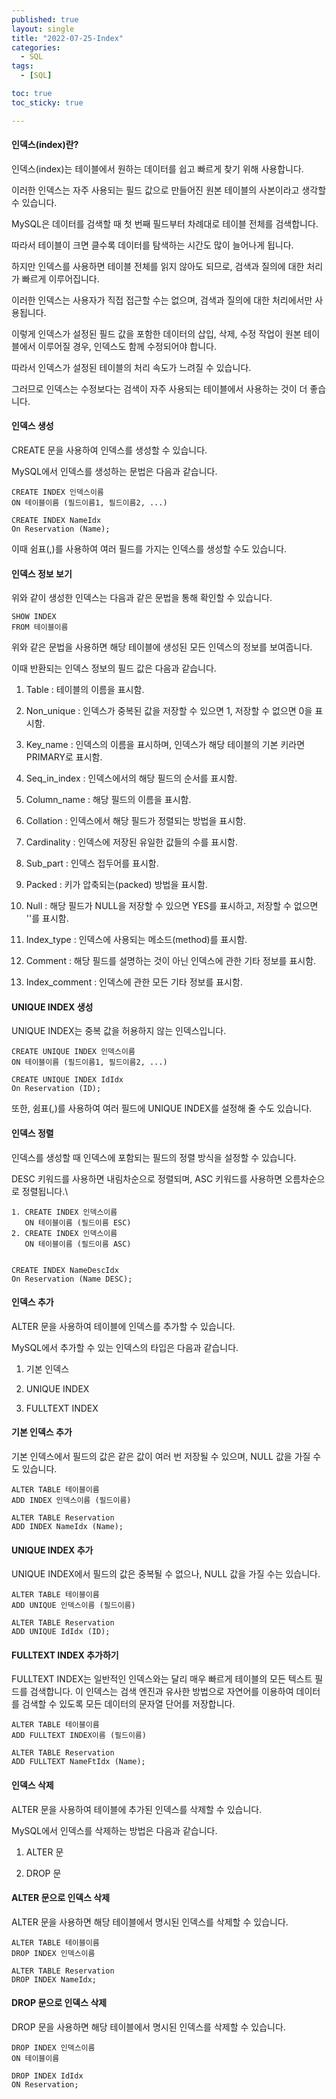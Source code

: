 ```yaml
---
published: true
layout: single
title: "2022-07-25-Index"
categories:
  - SQL
tags:
  - [SQL]

toc: true
toc_sticky: true

---
```

#### 인덱스(index)란?

인덱스(index)는 테이블에서 원하는 데이터를 쉽고 빠르게 찾기 위해 사용합니다.

이러한 인덱스는 자주 사용되는 필드 값으로 만들어진 원본 테이블의 사본이라고 생각할 수 있습니다.

MySQL은 데이터를 검색할 때 첫 번째 필드부터 차례대로 테이블 전체를 검색합니다.

따라서 테이블이 크면 클수록 데이터를 탐색하는 시간도 많이 늘어나게 됩니다.

하지만 인덱스를 사용하면 테이블 전체를 읽지 않아도 되므로, 검색과 질의에 대한 처리가 빠르게 이루어집니다.

이러한 인덱스는 사용자가 직접 접근할 수는 없으며, 검색과 질의에 대한 처리에서만 사용됩니다.

이렇게 인덱스가 설정된 필드 값을 포함한 데이터의 삽입, 삭제, 수정 작업이 원본 테이블에서 이루어질 경우, 인덱스도 함께 수정되어야 합니다.

따라서 인덱스가 설정된 테이블의 처리 속도가 느려질 수 있습니다.

그러므로 인덱스는 수정보다는 검색이 자주 사용되는 테이블에서 사용하는 것이 더 좋습니다.

#### 인덱스 생성

CREATE 문을 사용하여 인덱스를 생성할 수 있습니다.

MySQL에서 인덱스를 생성하는 문법은 다음과 같습니다.
``` mysql
CREATE INDEX 인덱스이름
ON 테이블이름 (필드이름1, 필드이름2, ...)

CREATE INDEX NameIdx
On Reservation (Name);
```
이때 쉼표(,)를 사용하여 여러 필드를 가지는 인덱스를 생성할 수도 있습니다.

#### 인덱스 정보 보기

위와 같이 생성한 인덱스는 다음과 같은 문법을 통해 확인할 수 있습니다.
``` mysql
SHOW INDEX
FROM 테이블이름
```
위와 같은 문법을 사용하면 해당 테이블에 생성된 모든 인덱스의 정보를 보여줍니다.

이때 반환되는 인덱스 정보의 필드 값은 다음과 같습니다.

1. Table : 테이블의 이름을 표시함.

2. Non_unique : 인덱스가 중복된 값을 저장할 수 있으면 1, 저장할 수 없으면 0을 표시함.

3. Key_name : 인덱스의 이름을 표시하며, 인덱스가 해당 테이블의 기본 키라면 PRIMARY로 표시함.

4. Seq_in_index : 인덱스에서의 해당 필드의 순서를 표시함.

5. Column_name : 해당 필드의 이름을 표시함.

6. Collation : 인덱스에서 해당 필드가 정렬되는 방법을 표시함.

7. Cardinality : 인덱스에 저장된 유일한 값들의 수를 표시함.

8. Sub_part : 인덱스 접두어를 표시함.

9. Packed : 키가 압축되는(packed) 방법을 표시함.

10. Null : 해당 필드가 NULL을 저장할 수 있으면 YES를 표시하고, 저장할 수 없으면 ''를 표시함.

11. Index_type : 인덱스에 사용되는 메소드(method)를 표시함.

12. Comment : 해당 필드를 설명하는 것이 아닌 인덱스에 관한 기타 정보를 표시함.

13. Index_comment : 인덱스에 관한 모든 기타 정보를 표시함.

#### UNIQUE INDEX 생성

UNIQUE INDEX는 중복 값을 허용하지 않는 인덱스입니다.

``` mysql
CREATE UNIQUE INDEX 인덱스이름
ON 테이블이름 (필드이름1, 필드이름2, ...)

CREATE UNIQUE INDEX IdIdx
On Reservation (ID);
```
또한, 쉼표(,)를 사용하여 여러 필드에 UNIQUE INDEX를 설정해 줄 수도 있습니다.
 
#### 인덱스 정렬

인덱스를 생성할 때 인덱스에 포함되는 필드의 정렬 방식을 설정할 수 있습니다.

DESC 키워드를 사용하면 내림차순으로 정렬되며, ASC 키워드를 사용하면 오름차순으로 정렬됩니다.\
``` mysql
1. CREATE INDEX 인덱스이름
   ON 테이블이름 (필드이름 ESC)
2. CREATE INDEX 인덱스이름
   ON 테이블이름 (필드이름 ASC)


CREATE INDEX NameDescIdx
On Reservation (Name DESC);
```
#### 인덱스 추가

ALTER 문을 사용하여 테이블에 인덱스를 추가할 수 있습니다.

MySQL에서 추가할 수 있는 인덱스의 타입은 다음과 같습니다.

1. 기본 인덱스

2. UNIQUE INDEX

3. FULLTEXT INDEX

#### 기본 인덱스 추가

기본 인덱스에서 필드의 값은 같은 값이 여러 번 저장될 수 있으며, NULL 값을 가질 수도 있습니다.


``` mysql
ALTER TABLE 테이블이름
ADD INDEX 인덱스이름 (필드이름)

ALTER TABLE Reservation
ADD INDEX NameIdx (Name);
```


#### UNIQUE INDEX 추가

UNIQUE INDEX에서 필드의 값은 중복될 수 없으나, NULL 값을 가질 수는 있습니다.

``` mysql
ALTER TABLE 테이블이름
ADD UNIQUE 인덱스이름 (필드이름)

ALTER TABLE Reservation
ADD UNIQUE IdIdx (ID);
```

#### FULLTEXT INDEX 추가하기

FULLTEXT INDEX는 일반적인 인덱스와는 달리 매우 빠르게 테이블의 모든 텍스트 필드를 검색합니다.
이 인덱스는 검색 엔진과 유사한 방법으로 자연어를 이용하여 데이터를 검색할 수 있도록 모든 데이터의 문자열 단어를 저장합니다.

``` mysql
ALTER TABLE 테이블이름
ADD FULLTEXT INDEX이름 (필드이름)

ALTER TABLE Reservation
ADD FULLTEXT NameFtIdx (Name);
```

#### 인덱스 삭제

ALTER 문을 사용하여 테이블에 추가된 인덱스를 삭제할 수 있습니다.

MySQL에서 인덱스를 삭제하는 방법은 다음과 같습니다.
1. ALTER 문

2. DROP 문

#### ALTER 문으로 인덱스 삭제

ALTER 문을 사용하면 해당 테이블에서 명시된 인덱스를 삭제할 수 있습니다.

``` mysql
ALTER TABLE 테이블이름
DROP INDEX 인덱스이름

ALTER TABLE Reservation
DROP INDEX NameIdx;
```
#### DROP 문으로 인덱스 삭제

DROP 문을 사용하면 해당 테이블에서 명시된 인덱스를 삭제할 수 있습니다.

``` mysql
DROP INDEX 인덱스이름
ON 테이블이름

DROP INDEX IdIdx
ON Reservation;
```
